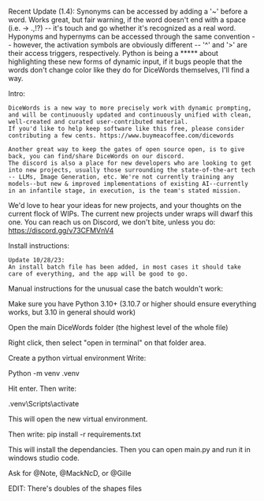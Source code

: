 Recent Update (1.4):
Synonyms can be accessed by adding a '~' before a word. Works great, but fair warning, if the word doesn't end with a space (i.e. -> .,!?) -- it's touch and go whether it's recognized as a real word.
Hyponyms and hypernyms can be accessed through the same convention -- however, the activation symbols are obviously different -- '^' and '>' are their access triggers, respectively.
Python is being a ***** about highlighting these new forms of dynamic input, if it bugs people that the words don't change color like they do for DiceWords themselves, I'll find a way.

Intro:

```
DiceWords is a new way to more precisely work with dynamic prompting, and will be continuously updated and continuously unified with clean, well-created and curated user-contributed material.
If you'd like to help keep software like this free, please consider contributing a few cents. https://www.buymeacoffee.com/dicewords

Another great way to keep the gates of open source open, is to give back, you can find/share DiceWords on our discord. 
The discord is also a place for new developers who are looking to get into new projects, usually those surrounding the state-of-the-art tech -- LLMs, Image Generation, etc. We're not currently training any  models--but new & improved implementations of existing AI--currently in an infantile stage, in execution, is the team's stated mission.
```

We'd love to hear your ideas for new projects, and your thoughts on the current flock of WIPs. The current new projects under wraps will dwarf this one. You can reach us on Discord, we don't bite, unless you do:
https://discord.gg/v73CFMVnV4

Install instructions:

```
Update 10/28/23:
An install batch file has been added, in most cases it should take care of everything, and the app will be good to go.
```

Manual instructions for the unusual case the batch wouldn't work:

Make sure you have Python 3.10+
(3.10.7 or higher should ensure everything works, but 3.10 in general should work)


Open the main DiceWords folder (the highest level of the whole file)

Right click, then select "open in terminal" on that folder area.

Create a python virtual environment
Write:

Python -m venv .venv

Hit enter.
Then write:

.venv\Scripts\activate

This will open the new virtual environment.

Then write:
pip install -r requirements.txt

This will install the dependancies. Then you can open main.py and run it in windows studio code.

Ask for @Note, @MackNcD, or @Gille

EDIT: There's doubles of the shapes files

